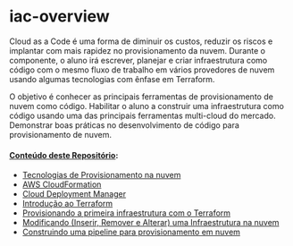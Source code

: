 # iac-overview

Cloud as a Code é uma forma de diminuir os custos, reduzir os riscos e implantar com mais rapidez no provisionamento da nuvem. Durante o componente, o aluno irá escrever, planejar e criar infraestrutura como código com o mesmo fluxo de trabalho em vários provedores de nuvem usando algumas tecnologias com ênfase em Terraform.

O objetivo é conhecer as principais ferramentas de provisionamento de nuvem como código. Habilitar o aluno a construir uma infraestrutura como código usando uma das principais ferramentas multi-cloud do mercado. Demonstrar boas práticas no
desenvolvimento de código para provisionamento de nuvem. 


#### [Conteúdo deste Repositório](#pilares-do-sre):
*   [Tecnologias de Provisionamento na nuvem ](./01-Technologies/01-intro.md)
*   [AWS CloudFormation ](./02-Clloudformation/)
*   [Cloud Deployment Manager](./03-Google-CDM/) 
*   [Introdução ao Terraform](./04-Intro-Terraform/)
*   [Provisionando a primeira infraestrutura com o Terraform](./05-Infra-Terraform/)
*   [Modificando (Inserir, Remover e Alterar) uma Infraestrutura na nuvem](./06-Pipe-Terraform/)
*   [Construindo uma pipeline para provisionamento em nuvem ](./07-Build-Terraform/)   
